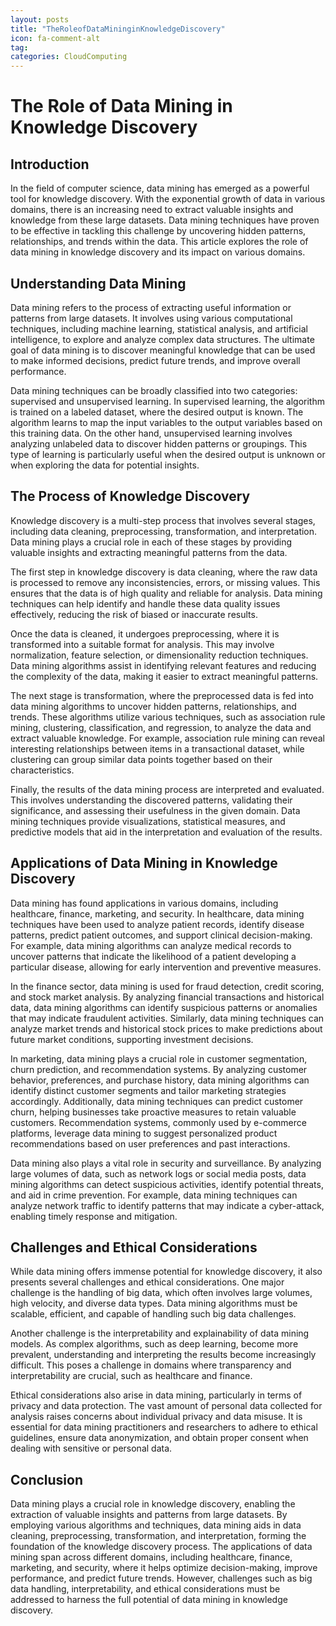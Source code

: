 ```yaml
---
layout: posts
title: "TheRoleofDataMininginKnowledgeDiscovery"
icon: fa-comment-alt
tag:      
categories: CloudComputing
---
```



# The Role of Data Mining in Knowledge Discovery

## Introduction

In the field of computer science, data mining has emerged as a powerful tool for knowledge discovery. With the exponential growth of data in various domains, there is an increasing need to extract valuable insights and knowledge from these large datasets. Data mining techniques have proven to be effective in tackling this challenge by uncovering hidden patterns, relationships, and trends within the data. This article explores the role of data mining in knowledge discovery and its impact on various domains.

## Understanding Data Mining

Data mining refers to the process of extracting useful information or patterns from large datasets. It involves using various computational techniques, including machine learning, statistical analysis, and artificial intelligence, to explore and analyze complex data structures. The ultimate goal of data mining is to discover meaningful knowledge that can be used to make informed decisions, predict future trends, and improve overall performance.

Data mining techniques can be broadly classified into two categories: supervised and unsupervised learning. In supervised learning, the algorithm is trained on a labeled dataset, where the desired output is known. The algorithm learns to map the input variables to the output variables based on this training data. On the other hand, unsupervised learning involves analyzing unlabeled data to discover hidden patterns or groupings. This type of learning is particularly useful when the desired output is unknown or when exploring the data for potential insights.

## The Process of Knowledge Discovery

Knowledge discovery is a multi-step process that involves several stages, including data cleaning, preprocessing, transformation, and interpretation. Data mining plays a crucial role in each of these stages by providing valuable insights and extracting meaningful patterns from the data.

The first step in knowledge discovery is data cleaning, where the raw data is processed to remove any inconsistencies, errors, or missing values. This ensures that the data is of high quality and reliable for analysis. Data mining techniques can help identify and handle these data quality issues effectively, reducing the risk of biased or inaccurate results.

Once the data is cleaned, it undergoes preprocessing, where it is transformed into a suitable format for analysis. This may involve normalization, feature selection, or dimensionality reduction techniques. Data mining algorithms assist in identifying relevant features and reducing the complexity of the data, making it easier to extract meaningful patterns.

The next stage is transformation, where the preprocessed data is fed into data mining algorithms to uncover hidden patterns, relationships, and trends. These algorithms utilize various techniques, such as association rule mining, clustering, classification, and regression, to analyze the data and extract valuable knowledge. For example, association rule mining can reveal interesting relationships between items in a transactional dataset, while clustering can group similar data points together based on their characteristics.

Finally, the results of the data mining process are interpreted and evaluated. This involves understanding the discovered patterns, validating their significance, and assessing their usefulness in the given domain. Data mining techniques provide visualizations, statistical measures, and predictive models that aid in the interpretation and evaluation of the results.

## Applications of Data Mining in Knowledge Discovery

Data mining has found applications in various domains, including healthcare, finance, marketing, and security. In healthcare, data mining techniques have been used to analyze patient records, identify disease patterns, predict patient outcomes, and support clinical decision-making. For example, data mining algorithms can analyze medical records to uncover patterns that indicate the likelihood of a patient developing a particular disease, allowing for early intervention and preventive measures.

In the finance sector, data mining is used for fraud detection, credit scoring, and stock market analysis. By analyzing financial transactions and historical data, data mining algorithms can identify suspicious patterns or anomalies that may indicate fraudulent activities. Similarly, data mining techniques can analyze market trends and historical stock prices to make predictions about future market conditions, supporting investment decisions.

In marketing, data mining plays a crucial role in customer segmentation, churn prediction, and recommendation systems. By analyzing customer behavior, preferences, and purchase history, data mining algorithms can identify distinct customer segments and tailor marketing strategies accordingly. Additionally, data mining techniques can predict customer churn, helping businesses take proactive measures to retain valuable customers. Recommendation systems, commonly used by e-commerce platforms, leverage data mining to suggest personalized product recommendations based on user preferences and past interactions.

Data mining also plays a vital role in security and surveillance. By analyzing large volumes of data, such as network logs or social media posts, data mining algorithms can detect suspicious activities, identify potential threats, and aid in crime prevention. For example, data mining techniques can analyze network traffic to identify patterns that may indicate a cyber-attack, enabling timely response and mitigation.

## Challenges and Ethical Considerations

While data mining offers immense potential for knowledge discovery, it also presents several challenges and ethical considerations. One major challenge is the handling of big data, which often involves large volumes, high velocity, and diverse data types. Data mining algorithms must be scalable, efficient, and capable of handling such big data challenges.

Another challenge is the interpretability and explainability of data mining models. As complex algorithms, such as deep learning, become more prevalent, understanding and interpreting the results become increasingly difficult. This poses a challenge in domains where transparency and interpretability are crucial, such as healthcare and finance.

Ethical considerations also arise in data mining, particularly in terms of privacy and data protection. The vast amount of personal data collected for analysis raises concerns about individual privacy and data misuse. It is essential for data mining practitioners and researchers to adhere to ethical guidelines, ensure data anonymization, and obtain proper consent when dealing with sensitive or personal data.

## Conclusion

Data mining plays a crucial role in knowledge discovery, enabling the extraction of valuable insights and patterns from large datasets. By employing various algorithms and techniques, data mining aids in data cleaning, preprocessing, transformation, and interpretation, forming the foundation of the knowledge discovery process. The applications of data mining span across different domains, including healthcare, finance, marketing, and security, where it helps optimize decision-making, improve performance, and predict future trends. However, challenges such as big data handling, interpretability, and ethical considerations must be addressed to harness the full potential of data mining in knowledge discovery.